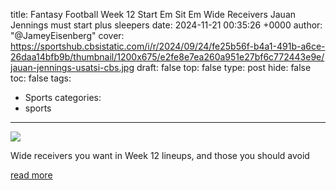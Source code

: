 title: Fantasy Football Week 12 Start Em Sit Em Wide Receivers Jauan Jennings must start plus sleepers
date: 2024-11-21 00:35:26 +0000
author: "@JameyEisenberg"
cover: https://sportshub.cbsistatic.com/i/r/2024/09/24/fe25b56f-b4a1-491b-a6ce-26daa14bfb9b/thumbnail/1200x675/e2fe8e7ea260a951e27bf6c772443e9e/jauan-jennings-usatsi-cbs.jpg
draft: false
top: false
type: post
hide: false
toc: false
tags:
  - Sports
categories:
  - sports
---

![](https://sportshub.cbsistatic.com/i/r/2024/09/24/fe25b56f-b4a1-491b-a6ce-26daa14bfb9b/thumbnail/1200x675/e2fe8e7ea260a951e27bf6c772443e9e/jauan-jennings-usatsi-cbs.jpg)

Wide receivers you want in Week 12 lineups, and those you should avoid

[read more](https://www.cbssports.com/fantasy/football/news/fantasy-football-week-12-start-em-sit-em-wide-receivers-jauan-jennings-must-start-plus-sleepers/)
